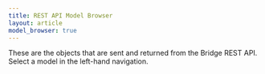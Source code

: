 ```yaml
---
title: REST API Model Browser
layout: article
model_browser: true
---
```


<div id="model_detail">
    <p>These are the objects that are sent and returned from the Bridge REST API. 
        Select a model in the left-hand navigation.</p>
<div>

<script src="scripts/marked.js"></script>
<script src="scripts/handlebars-v4.0.5.js"></script>
<script src="scripts/model-browser.js"></script>
